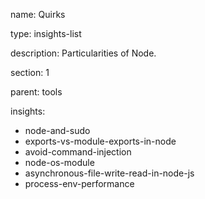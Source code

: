name: Quirks

type: insights-list

description: Particularities of Node.

section: 1

parent: tools

insights:
  - node-and-sudo
  - exports-vs-module-exports-in-node
  - avoid-command-injection
  - node-os-module
  - asynchronous-file-write-read-in-node-js
  - process-env-performance
